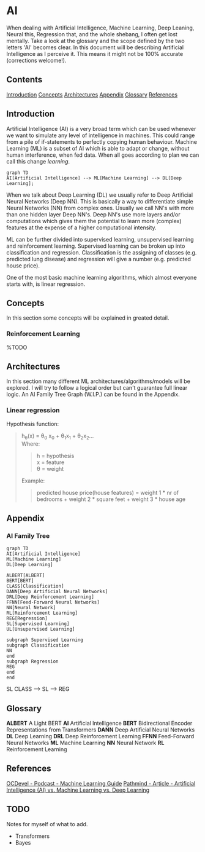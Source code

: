 <!-- 
https://sites.psu.edu/symbolcodes/codehtml
https://mermaid-js.github.io/mermaid/#/
 -->
# AI
When dealing with Artificial Intelligence, Machine Learning, Deep Leaning, Neural this, Regression that, and the whole shebang, I often get lost mentally. Take a look at the glossary and the scope defined by the two letters 'AI' becomes clear. In this document will be describing Artificial Intelligence as I perceive it. This means it might not be 100% accurate (corrections welcome!).

## Contents
[Introduction](#introduction)
[Concepts](#concepts)
[Architectures](#architectures)
[Appendix](#appendix)
[Glossary](#glossary)
[References](#references)

## Introduction

Artificial Intelligence (AI) is a very broad term which can be used whenever we want to simulate any level of intelligence in machines. This could range from a pile of if-statements to perfectly copying human behaviour.
Machine Learning (ML) is a subset of AI which is able to adapt or change, without human interference, when fed data. When all goes according to plan we can call this change *learning*.
```mermaid
graph TD
AI[Artificial Intelligence] --> ML[Machine Learning] --> DL[Deep Learning];
```
When we talk about Deep Learning (DL) we usually refer to Deep Artificial Neural Networks (Deep NN). This is basically a way to differentiate simple Neural Networks (NN) from complex ones. Usually we call NN's with more than one hidden layer Deep NN's. Deep NN's use more layers and/or computations which gives them the potential to learn more (complex) features at the expense of a higher computational intensity.

ML can be further divided into supervised learning, unsupervised learning and reinforcement learning. Supervised learning can be broken up into classification and regression. Classification is the assigning of classes (e.g. predicted lung disease) and regression will give a number (e.g. predicted house price).

One of the most basic machine learning algorithms, which almost everyone starts with, is linear regression.

## Concepts
In this section some concepts will be explained in greated detail.

### Reinforcement Learning
%TODO

## Architectures
In this section many different ML architectures/algorithms/models will be explored. I will try to follow a logical order but can't guarantee full linear logic. An AI Family Tree Graph (W.I.P.) can be found in the Appendix.

### Linear regression
Hypothesis function: 
> h<sub>&theta;</sub>(x) = &theta;<sub>0</sub> x<sub>0</sub> + &theta;<sub>1</sub>x<sub>1</sub> + &theta;<sub>2</sub>x<sub>2</sub>... <br>
> Where:
>
>> h = hypothesis<br>
>> x = feature<br>
>> &theta; = weight
> 
> Example:
>
>> predicted house price(house features) = weight 1 * nr of bedrooms + weight 2 * square feet + weight 3 * house age



## Appendix
### AI Family Tree
```mermaid
graph TD
AI[Artificial Intelligence]
ML[Machine Learning]
DL[Deep Learning]

ALBERT[ALBERT]
BERT[BERT]
CLASS[Classification]
DANN[Deep Artificial Neural Networks]
DRL[Deep Reinforcement Learning]
FFNN[Feed-Forward Neural Networks]
NN[Neural Network]
RL[Reinforcement Learning]
REG[Regression]
SL[Supervised Learning]
UL[Unsupervised Learning]

subgraph Supervised Learning
subgraph Classification
NN
end
subgraph Regression
REG
end
end

```
SL CLASS -->
SL --> REG

## Glossary
**ALBERT** A Light BERT
**AI** Artificial Intelligence
**BERT** Bidirectional Encoder Representations from Transformers
**DANN** Deep Artificial Neural Networks
**DL** Deep Learning
**DRL** Deep Reinforcement Learning
**FFNN** Feed-Forward Neural Networks
**ML** Machine Learning
**NN** Neural Network
**RL** Reinforcement Learning

## References
[OCDevel - Podcast - Machine Learning Guide](http://ocdevel.com/mlg)
[Pathmind - Article - Artificial Intelligence (AI) vs. Machine Learning vs. Deep Learning](https://pathmind.com/wiki/ai-vs-machine-learning-vs-deep-learning)

## TODO
Notes for myself of what to add.
* Transformers
* Bayes
